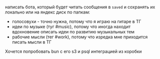 написать бота, который будет читать сообщения в `saved` и сохранять их локально или на яндекс диск по папкам:
- голосовухи - точно нужна, потому что я играю на гитаре в ТГ
- идеи по музыке (туг #music), потому что иногда находит вдохновение описать идеи по развитию музыкальных тем
- рабочие мысли (тег #work), потому что изредка мне приходится писать мысли в ТГ

Хочется попробовать bun с его s3 и psql интеграцией из коробки